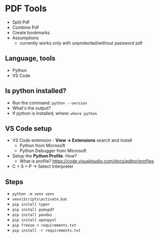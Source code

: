 # PDF Tools

* Split Pdf
* Combine Pdf
* Create bookmarks
* Assumptions
  * currently works only with unprotected/without password pdf

## Language, tools

* Python
* VS Code

## Is python installed?

* Run the command: `python --version`
* What's the output?
* If python is installed, where: `where python`

## VS Code setup

* VS Code extension - **View -> Extensions** search and install
  * Python from Microsoft
  * Python Debugger from Microsoft
* Setup the **Python Profile**. How?
  * What is profile? <https://code.visualstudio.com/docs/editor/profiles>
* C + S + P -> Select Interpreter

## Steps

* `python -m venv venv`
* `venv\Scripts\activate.bat`
* `pip install typer`
* `pip install pymupdf`
* `pip install pandas`
* `pip install openpyxl`
* `pip freeze > requirements.txt`
* `pip install -r requirements.txt`
